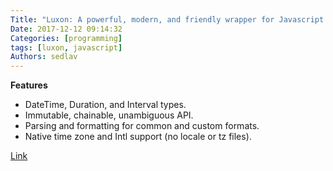 ```yaml
---
Title: "Luxon: A powerful, modern, and friendly wrapper for Javascript dates and times."
Date: 2017-12-12 09:14:32
Categories: [programming]
tags: [luxon, javascript]
Authors: sedlav
---
```


**Features**

* DateTime, Duration, and Interval types.
* Immutable, chainable, unambiguous API.
* Parsing and formatting for common and custom formats.
* Native time zone and Intl support (no locale or tz files).

[Link](https://moment.github.io/luxon/)
